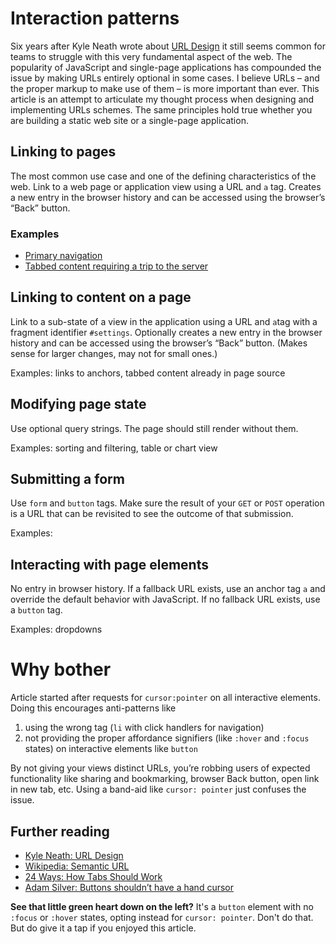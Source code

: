 # Interaction patterns

Six years after Kyle Neath wrote about [URL Design](http://warpspire.com/posts/url-design) it still seems common for teams to struggle with this very fundamental aspect of the web. The popularity of JavaScript and single-page applications has compounded the issue by making URLs entirely optional in some cases. I believe URLs – and the proper markup to make use of them – is more important than ever. This article is an attempt to articulate my thought process when designing and implementing URLs schemes. The same principles hold true whether you are building a static web site or a single-page application.

## Linking to pages
The most common use case and one of the defining characteristics of the web. Link to a web page or application view using a URL and `a` tag. Creates a new entry in the browser history and can be accessed using the browser’s “Back” button.

### Examples

* [Primary navigation](./examples/navigation)
* [Tabbed content requiring a trip to the server](./examples/tabs-1)

## Linking to content on a page
Link to a sub-state of a view in the application using a URL and `a`tag  with a fragment identifier `#settings`. Optionally creates a new entry in the browser history and can be accessed using the browser’s “Back” button. (Makes sense for larger changes, may not for small ones.)

Examples: links to anchors, tabbed content already in page source

## Modifying page state
Use optional query strings. The page should still render without them.

Examples: sorting and filtering, table or chart view

## Submitting a form
Use `form` and `button` tags. Make sure the result of your `GET` or `POST` operation is a URL that can be revisited to see the outcome of that submission.

Examples:

## Interacting with page elements
No entry in browser history. If a fallback URL exists, use an anchor tag `a` and override the default behavior with JavaScript. If no fallback URL exists, use a `button` tag.

Examples: dropdowns

# Why bother

Article started after requests for `cursor:pointer` on all interactive elements. Doing this encourages anti-patterns like 
1. using the wrong tag (`li` with click handlers for navigation)
2. not providing the proper affordance signifiers (like `:hover` and `:focus` states) on interactive elements like `button`

By not giving your views distinct URLs, you’re robbing users of expected functionality like sharing and bookmarking, browser Back button, open link in new tab, etc. Using a band-aid like `cursor: pointer` just confuses the issue.

## Further reading
* [Kyle Neath: URL Design](http://warpspire.com/posts/url-design)
* [Wikipedia: Semantic URL](https://en.wikipedia.org/wiki/Semantic_URL)
* [24 Ways: How Tabs Should Work](https://24ways.org/2015/how-tabs-should-work)
* [Adam Silver: Buttons shouldn’t have a hand cursor
](https://medium.com/simple-human/buttons-shouldnt-have-a-hand-cursor-b11e99ca374b)

**See that little green heart down on the left?** It's a `button` element with no `:focus` or `:hover` states, opting instead for `cursor: pointer`. Don't do that. But do give it a tap if you enjoyed this article.

